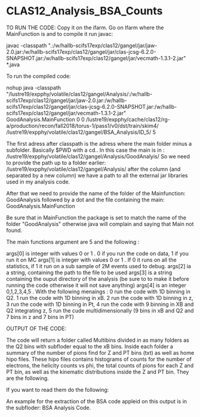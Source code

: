 # CLAS12_Analysis_BSA_Counts


TO RUN THE CODE: 
Copy it on the ifarm.
Go on Ifarm  where the MainFunction is and to compile it run javac:

 javac -classpath ".:/w/hallb-scifs17exp/clas12/gangel/jar/jaw-2.0.jar:/w/hallb-scifs17exp/clas12/gangel/jar/clas-jcsg-6.2.0-SNAPSHOT.jar:/w/hallb-scifs17exp/clas12/gangel/jar/vecmath-1.3.1-2.jar" *.java

To run the compiled code:

nohup java -classpath "/lustre19/expphy/volatile/clas12/gangel/Analysis/:/w/hallb-scifs17exp/clas12/gangel/jar/jaw-2.0.jar:/w/hallb-scifs17exp/clas12/gangel/jar/clas-jcsg-6.2.0-SNAPSHOT.jar:/w/hallb-scifs17exp/clas12/gangel/jar/vecmath-1.3.1-2.jar" GoodAnalysis.MainFunction 0 0 /lustre19/expphy/cache/clas12/rg-a/production/recon/fall2018/torus-1/pass1/v0/dst/train/skim4/ /lustre19/expphy/volatile/clas12/gangel/BSA_Analysis/ID_5/ 5


The first adress after classpath is the adress where the main folder minus a subfolder. Basically $PWD with a cd.. 
In this case the main is in : 
/lustre19/expphy/volatile/clas12/gangel/Analysis/GoodAnalyis/
So we need to provide the path up to a folder earlier: /lustre19/expphy/volatile/clas12/gangel/Analysis/
after the column (and separated by a new column) we have a path to all the external jar libraries used in my analysis code. 

After that we need to provide the name of the folder of the Mainfunction: GoodAnalysis followed by a dot and the file containing the main:
GoodAnalysis.MainFunction 

Be sure that in MainFunction the package is set to match the name of the folder "GoodAnalysis" otherwise java will complain and saying that Main not found.

The main functions argument are 5 and the following :

args[0] is integer with values  0 or 1 . 0 if you run the code on data, 1 if you run it on MC
args[1] is integer with values 0 or 1 . If 0 it runs on all the statistics, if 1 it run on a sub sample of 2M events used to debug.
args[2] ia a string, containing the path to the file to be used 
args[3] is a string containing the ouput directory of the analysis (be sure to to make it before running the code otherwise it will not save anything)
args[4] is an integer 0,1,2,3,4,5 . With the following menaings : 0 run the code with 1D binning in Q2. 1 run the code with 1D binning in xB. 2 run the code with 1D binning in z, 3 run the code with 1D binning in Pt, 4 run the code with 9 binning in XB and Q2 integrating z, 5 run the cude multidimensionally (9 bins in xB and Q2 and 7 bins in z and 7 bins in PT)

OUTPUT OF THE CODE:

The code will return a folder called Multibins divided in as many folders as the Q2  bins with subfloder equal to the xB bins.
Inside each folder a summary of the number of pions find for Z and PT bins (txt) as well as home hipo files.
These hipo files contains histograms of counts for the number of electrons, the helicity counts vs phi, the total counts of pions for each Z and PT bin, as well as the kinematic distributions inside the Z and PT bin. 
They are the following.

If you want to read them do the following: 

An example for the extraction of the BSA code appleid on this output is in the subfloder: BSA Analysis Code. 
